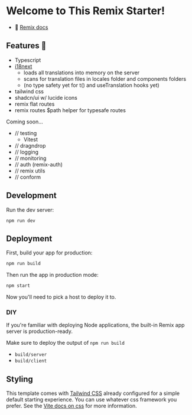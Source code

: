 

# Welcome to This Remix Starter!

- 📖 [Remix docs](https://remix.run/docs)

## Features 🍕

- Typescript
- [i18next](docs/i18next.md)
    - loads all translations into memory on the server
    - scans for translation files in locales folder and components folders
    - (no type safety yet for t() and useTranslation hooks yet)
- tailwind css
- shadcn/ui w/ lucide icons
- remix flat routes
- remix routes $path helper for typesafe routes

Coming soon...
- // testing
    - Vitest
- // dragndrop
- // logging
- // monitoring
- // auth (remix-auth)
- // remix utils
- // conform

## Development

Run the dev server:

```shellscript
npm run dev
```

## Deployment

First, build your app for production:

```sh
npm run build
```

Then run the app in production mode:

```sh
npm start
```

Now you'll need to pick a host to deploy it to.

### DIY

If you're familiar with deploying Node applications, the built-in Remix app server is production-ready.

Make sure to deploy the output of `npm run build`

- `build/server`
- `build/client`

## Styling

This template comes with [Tailwind CSS](https://tailwindcss.com/) already configured for a simple default starting experience. You can use whatever css framework you prefer. See the [Vite docs on css](https://vitejs.dev/guide/features.html#css) for more information.
